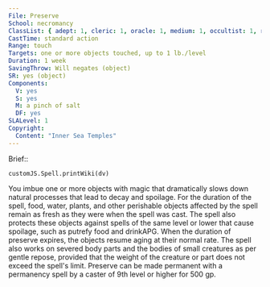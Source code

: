 ```yaml
---
File: Preserve
School: necromancy
ClassList: { adept: 1, cleric: 1, oracle: 1, medium: 1, occultist: 1, ranger: 1, shaman: 1, sorcerer: 1, wizard: 1, spiritualist: 1, witch: 1 }
CastTime: standard action
Range: touch
Targets: one or more objects touched, up to 1 lb./level
Duration: 1 week
SavingThrow: Will negates (object)
SR: yes (object)
Components:
  V: yes
  S: yes
  M: a pinch of salt
  DF: yes
SLALevel: 1
Copyright:
  Content: "Inner Sea Temples"
---
```

Brief:: 

```dataviewjs
customJS.Spell.printWiki(dv)
```

You imbue one or more objects with magic that dramatically slows down natural processes that lead to decay and spoilage. For the duration of the spell, food, water, plants, and other perishable objects affected by the spell remain as fresh as they were when the spell was cast. The spell also protects these objects against spells of the same level or lower that cause spoilage, such as putrefy food and drinkAPG. When the duration of preserve expires, the objects resume aging at their normal rate.  The spell also works on severed body parts and the bodies of small creatures as per gentle repose, provided that the weight of the creature or part does not exceed the spell's limit.  Preserve can be made permanent with a permanency spell by a caster of 9th level or higher for 500 gp.
